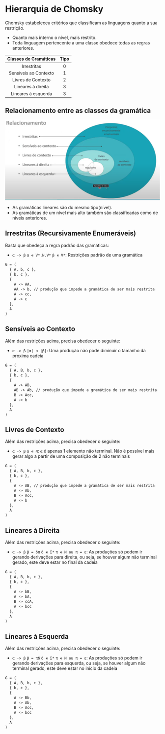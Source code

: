 # Hierarquia de Chomsky

Chomsky estabeleceu critérios que classificam as linguagens quanto a sua restrição.

- Quanto mais interno o nível, mais restrito.
- Toda linguagem pertencente a uma classe obedece todas as regras anteriores.

| Classes de Gramáticas | Tipo |
| :-------------------: | :--: |
|      Irrestritas      |  0   |
| Sensíveis ao Contexto |  1   |
|  Livres de Contexto   |  2   |
|  Lineares à direita   |  3   |
|  Lineares à esquerda  |  3   |

## Relacionamento entre as classes da gramática

![Conjuntos de relacionamento](./relacionamento.png)

- As gramáticas lineares são do mesmo tipo(nível).
- As gramáticas de um nível mais alto também são classificadas como de níveis anteriores.

## Irrestritas (Recursivamente Enumeráveis)

Basta que obedeça a regra padrão das gramáticas:

- `α -> β` `α ∊ V*.N.V*` `β ∊ V*`: Restrições padrão de uma gramática

```
G = (
  { A, b, c },
  { b, c },
  {
    A -> AA,
    AA -> b, // produção que impede a gramática de ser mais restrita
    A -> cc,
    A -> ε
  },
  A
)
```

## Sensíveis ao Contexto

Além das restrições acima, precisa obedecer o seguinte:

- `α -> β` `|α| ≤ |β|`: Uma produção não pode diminuir o tamanho da proxima cadeia

```
G = (
  { A, B, b, c },
  { b, c },
  {
    A -> AB,
    AB -> Ab, // produção que impede a gramática de ser mais restrita
    B -> Acc,
    A -> b
  },
  A
)
```

## Livres de Contexto

Além das restrições acima, precisa obedecer o seguinte:

- `α -> β` `α ∊ N`: `α` é apenas 1 elemento não terminal. Não é possível mais gerar algo a partir de uma composição de 2 não terminais

```
G = (
  { A, B, b, c },
  { b, c },
  {
    A -> AB, // produção que impede a gramática de ser mais restrita
    A -> Ab,
    B -> Acc,
    A -> b
  },
  A
)
```

## Lineares à Direita

Além das restrições acima, precisa obedecer o seguinte:

- `α -> β` `β = δπ` `δ ∊ Σ*` `π ∊ N ou π = ε`: As produções só podem ir gerando derivações para direita, ou seja, se houver algum não terminal gerado, este deve estar no final da cadeia

```
G = (
  { A, B, b, c },
  { b, c },
  {
    A -> bB,
    A -> bA,
    B -> ccA,
    A -> bcc
  },
  A
)
```

## Lineares à Esquerda

Além das restrições acima, precisa obedecer o seguinte:

- `α -> β` `β = πδ` `δ ∊ Σ*` `π ∊ N ou π = ε`: As produções só podem ir gerando derivações para esquerda, ou seja, se houver algum não terminal gerado, este deve estar no início da cadeia

```
G = (
  { A, B, b, c },
  { b, c },
  {
    A -> Bb,
    A -> Ab,
    B -> Acc,
    A -> bcc
  },
  A
)
```
